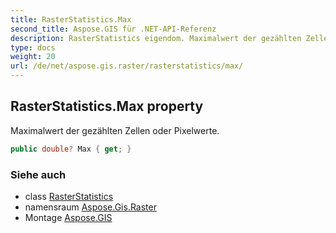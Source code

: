 ```yaml
---
title: RasterStatistics.Max
second_title: Aspose.GIS für .NET-API-Referenz
description: RasterStatistics eigendom. Maximalwert der gezählten Zellen oder Pixelwerte.
type: docs
weight: 20
url: /de/net/aspose.gis.raster/rasterstatistics/max/
---
```

## RasterStatistics.Max property

Maximalwert der gezählten Zellen oder Pixelwerte.

```csharp
public double? Max { get; }
```

### Siehe auch

* class [RasterStatistics](../)
* namensraum [Aspose.Gis.Raster](../../rasterstatistics/)
* Montage [Aspose.GIS](../../../)


